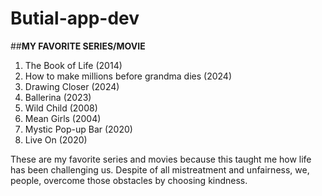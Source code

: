 # Butial-app-dev
##**MY FAVORITE SERIES/MOVIE**
1. The Book of Life (2014)
2. How to make millions before grandma dies (2024)
3. Drawing Closer (2024)
4. Ballerina (2023)
5. Wild Child (2008)
6. Mean Girls (2004)
7. Mystic Pop-up Bar (2020)
8. Live On (2020)
   
These are my favorite series and movies because this taught me how life has been challenging us. Despite of all mistreatment and unfairness, we, people, overcome those obstacles by choosing kindness.



